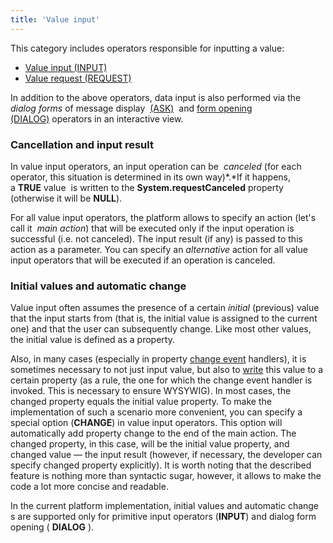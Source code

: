 ```yaml
---
title: 'Value input'
---
```


This category includes operators responsible for inputting a value:

-   [Value input (INPUT)](Primitive_input_INPUT.md)
-   [Value request (REQUEST)](Value_request_REQUEST.md)

In addition to the above operators, data input is also performed via the *dialog forms* of message display  [(ASK)](4915326.html#Showmessage(MESSAGE,ASK)-dialog)  and [form opening (DIALOG)](36307331.html#Inaninteractiveview(SHOW,DIALOG)-dialog) operators in an interactive view.

### Cancellation and input result

In value input operators, an input operation can be  *canceled* (for each operator, this situation is determined in its own way)*.*If it happens, a **TRUE** value  is written to the **System.requestCanceled** property (otherwise it will be **NULL**).

For all value input operators, the platform allows to specify an action (let's call it  *main action*) that will be executed only if the input operation is successful (i.e. not canceled). The input result (if any) is passed to this action as a parameter. You can specify an *alternative* action for all value input operators that will be executed if an operation is canceled.

### Initial values and automatic change

Value input often assumes the presence of a certain *initial* (previous) value that the input starts from (that is, the initial value is assigned to the current one) and that the user can subsequently change. Like most other values, the initial value is defined as a property.

Also, in many cases (especially in property [change event](Form-events_5636111.html#Formevents-property) handlers), it is sometimes necessary to not just input value, but also to [write](Property_change_CHANGE.md) this value to a certain property (as a rule, the one for which the change event handler is invoked. This is necessary to ensure WYSYWIG). In most cases, the changed property equals the initial value property. To make the implementation of such a scenario more convenient, you can specify a special option (**CHANGE**) in value input operators. This option will automatically add property change to the end of the main action. The changed property, in this case, will be the initial value property, and changed value — the input result (however, if necessary, the developer can specify changed property explicitly). It is worth noting that the described feature is nothing more than syntactic sugar, however, it allows to make the code a lot more concise and readable.

In the current platform implementation, initial values and automatic change s are supported only for primitive input operators (**INPUT**) and dialog form opening ( **DIALOG** ).
